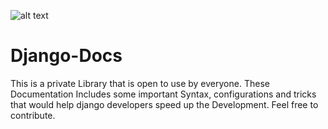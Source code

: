 ![alt text](https://static.djangoproject.com/img/logos/django-logo-negative.png)

# Django-Docs
This is a private Library that is open to use by everyone. These Documentation Includes some important Syntax, configurations and tricks that would help django developers speed up the Development. Feel free to contribute.
